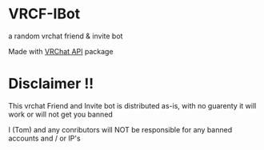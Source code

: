 # VRCF-IBot
a random vrchat friend &amp; invite bot


Made with [VRChat API](https://github.com/vrchatapi) package

# Disclaimer !!

This vrchat Friend and Invite bot is distributed as-is, with no guarenty it will work or will not get you banned

I (Tom) and any conributors will NOT be responsible for any banned accounts and / or IP's
